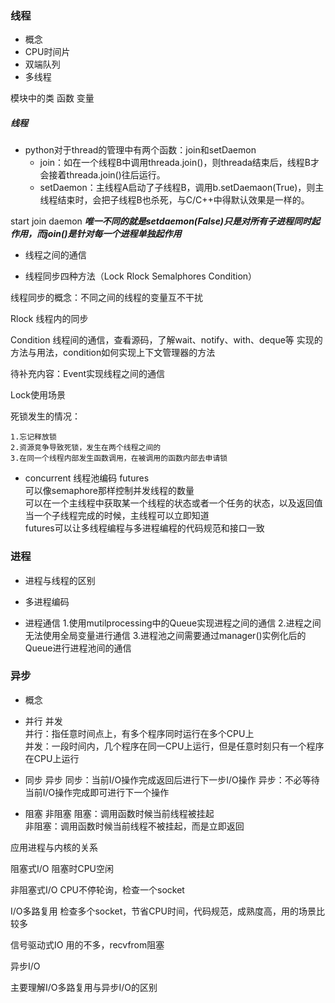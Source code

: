 ### 线程
- 概念
- CPU时间片
- 双端队列
- 多线程



模块中的类  函数 变量

##### 线程
- python对于thread的管理中有两个函数：join和setDaemon
  - join：如在一个线程B中调用threada.join()，则threada结束后，线程B才会接着threada.join()往后运行。
  - setDaemon：主线程A启动了子线程B，调用b.setDaemaon(True)，则主线程结束时，会把子线程B也杀死，与C/C++中得默认效果是一样的。

start
join
daemon
***唯一不同的就是setdaemon(False)只是对所有子进程同时起作用，而join()是针对每一个进程单独起作用***
- 线程之间的通信

- 线程同步四种方法（Lock Rlock Semalphores Condition）

线程同步的概念：不同之间的线程的变量互不干扰

Rlock 线程内的同步

Condition 线程间的通信，查看源码，了解wait、notify、with、deque等
实现的方法与用法，condition如何实现上下文管理器的方法

待补充内容：Event实现线程之间的通信


Lock使用场景

死锁发生的情况：
```
1.忘记释放锁
2.资源竞争导致死锁，发生在两个线程之间的
3.在同一个线程内部发生函数调用，在被调用的函数内部去申请锁
```

- concurrent 线程池编码
futures   
可以像semaphore那样控制并发线程的数量  
可以在一个主线程中获取某一个线程的状态或者一个任务的状态，以及返回值  
当一个子线程完成的时候，主线程可以立即知道  
futures可以让多线程编程与多进程编程的代码规范和接口一致


### 进程
- 进程与线程的区别

- 多进程编码

- 进程通信
1.使用mutilprocessing中的Queue实现进程之间的通信
2.进程之间无法使用全局变量进行通信
3.进程池之间需要通过manager()实例化后的Queue进行进程池间的通信

### 异步
- 概念

- 并行 并发  
并行：指任意时间点上，有多个程序同时运行在多个CPU上  
并发：一段时间内，几个程序在同一CPU上运行，但是任意时刻只有一个程序在CPU上运行


- 同步 异步
同步：当前I/O操作完成返回后进行下一步I/O操作
异步：不必等待当前I/O操作完成即可进行下一个操作

- 阻塞 非阻塞
阻塞：调用函数时候当前线程被挂起  
非阻塞：调用函数时候当前线程不被挂起，而是立即返回


应用进程与内核的关系

阻塞式I/O   阻塞时CPU空闲

非阻塞式I/O  CPU不停轮询，检查一个socket

I/O多路复用  检查多个socket，节省CPU时间，代码规范，成熟度高，用的场景比较多

信号驱动式IO  用的不多，recvfrom阻塞

异步I/O

主要理解I/O多路复用与异步I/O的区别
